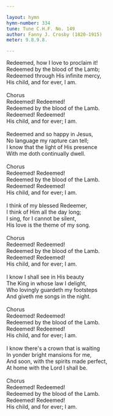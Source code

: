 ```yaml
---

layout: hymn
hymn-number: 334
tune: Tune C.H.F. No. 149
author: Fanny J. Crosby (1820-1915)
meter: 9.8.9.8.

---
```

Redeemed, how I love to proclaim it!<br>Redeemed by the blood of the Lamb;<br>Redeemed through His infinite mercy,<br>His child, and for ever, I am.<br><br>Chorus<br>Redeemed! Redeemed!<br>Redeemed by the blood of the Lamb.<br>Redeemed! Redeemed!<br>His child, and for ever; I am.<br><br>Redeemed and so happy in Jesus,<br>No language my rapture can tell;<br>I know that the light of His presence<br>With me doth continually dwell.<br><br>Chorus<br>Redeemed! Redeemed!<br>Redeemed by the blood of the Lamb.<br>Redeemed! Redeemed!<br>His child, and for ever; I am.<br><br>I think of my blessed Redeemer,<br>I think of Him all the day long;<br>I sing, for I cannot be silent,<br>His love is the theme of my song.<br><br>Chorus<br>Redeemed! Redeemed!<br>Redeemed by the blood of the Lamb.<br>Redeemed! Redeemed!<br>His child, and for ever; I am.<br><br>I know I shall see in His beauty<br>The King in whose law I delight,<br>Who lovingly guardeth my footsteps<br>And giveth me songs in the night.<br><br>Chorus<br>Redeemed! Redeemed!<br>Redeemed by the blood of the Lamb.<br>Redeemed! Redeemed!<br>His child, and for ever; I am.<br><br>I know there's a crown that is waiting<br>In yonder bright mansions for me,<br>And soon, with the spirits made perfect,<br>At home with the Lord I shall be.<br><br>Chorus<br>Redeemed! Redeemed!<br>Redeemed by the blood of the Lamb.<br>Redeemed! Redeemed!<br>His child, and for ever; I am.<br><br><br>
